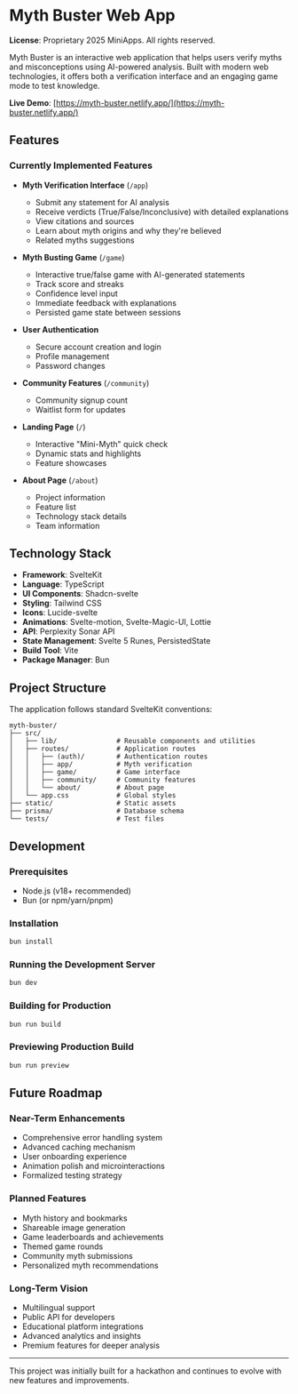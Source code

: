 # Myth Buster Web App

**License**: Proprietary 2025 MiniApps. All rights reserved.

Myth Buster is an interactive web application that helps users verify myths and misconceptions using AI-powered analysis. Built with modern web technologies, it offers both a verification interface and an engaging game mode to test knowledge.

**Live Demo**: [https://myth-buster.netlify.app/](https://myth-buster.netlify.app/)

## Features

### Currently Implemented Features

- **Myth Verification Interface** (`/app`)
  - Submit any statement for AI analysis
  - Receive verdicts (True/False/Inconclusive) with detailed explanations
  - View citations and sources
  - Learn about myth origins and why they're believed
  - Related myths suggestions

- **Myth Busting Game** (`/game`)
  - Interactive true/false game with AI-generated statements
  - Track score and streaks
  - Confidence level input
  - Immediate feedback with explanations
  - Persisted game state between sessions

- **User Authentication**
  - Secure account creation and login
  - Profile management
  - Password changes

- **Community Features** (`/community`)
  - Community signup count
  - Waitlist form for updates

- **Landing Page** (`/`)
  - Interactive "Mini-Myth" quick check
  - Dynamic stats and highlights
  - Feature showcases

- **About Page** (`/about`)
  - Project information
  - Feature list
  - Technology stack details
  - Team information

## Technology Stack

- **Framework**: SvelteKit
- **Language**: TypeScript
- **UI Components**: Shadcn-svelte
- **Styling**: Tailwind CSS
- **Icons**: Lucide-svelte
- **Animations**: Svelte-motion, Svelte-Magic-UI, Lottie
- **API**: Perplexity Sonar API
- **State Management**: Svelte 5 Runes, PersistedState
- **Build Tool**: Vite
- **Package Manager**: Bun

## Project Structure

The application follows standard SvelteKit conventions:

```
myth-buster/
├── src/
│   ├── lib/               # Reusable components and utilities
│   ├── routes/            # Application routes
│   │   ├── (auth)/        # Authentication routes
│   │   ├── app/           # Myth verification
│   │   ├── game/          # Game interface
│   │   ├── community/     # Community features
│   │   └── about/         # About page
│   └── app.css            # Global styles
├── static/                # Static assets
├── prisma/                # Database schema
└── tests/                 # Test files
```

## Development

### Prerequisites

- Node.js (v18+ recommended)
- Bun (or npm/yarn/pnpm)

### Installation

```bash
bun install
```

### Running the Development Server

```bash
bun dev
```

### Building for Production

```bash
bun run build
```

### Previewing Production Build

```bash
bun run preview
```

## Future Roadmap

### Near-Term Enhancements

- Comprehensive error handling system
- Advanced caching mechanism
- User onboarding experience
- Animation polish and microinteractions
- Formalized testing strategy

### Planned Features

- Myth history and bookmarks
- Shareable image generation
- Game leaderboards and achievements
- Themed game rounds
- Community myth submissions
- Personalized myth recommendations

### Long-Term Vision

- Multilingual support
- Public API for developers
- Educational platform integrations
- Advanced analytics and insights
- Premium features for deeper analysis

---

This project was initially built for a hackathon and continues to evolve with new features and improvements.
